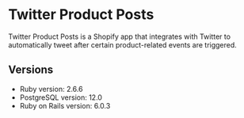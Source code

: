 # Twitter Product Posts

Twitter Product Posts is a Shopify app that integrates with Twitter to automatically tweet
after certain product-related events are triggered.

## Versions

* Ruby version: 2.6.6
* PostgreSQL version: 12.0
* Ruby on Rails version: 6.0.3
